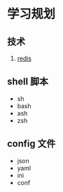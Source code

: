 # 学习规划

## 技术

1. [redis](https://redis.io/)

## shell 脚本

- sh
- bash
- ash
- zsh

## config 文件

- json
- yaml
- ini
- conf
